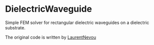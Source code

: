 # DielectricWaveguide
Simple FEM solver for rectangular dielectric waveguides on a dielectric substrate.

The original code is written by [LaurentNevou](https://github.com/LaurentNevou/Light_WaveGuide2D)
